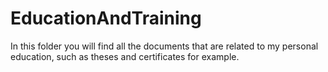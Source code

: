 # EducationAndTraining
In this folder you will find all the documents that are related to my personal education, such as theses and certificates for example.
